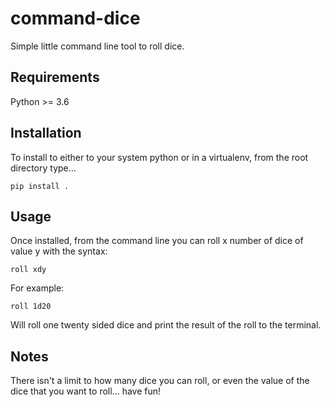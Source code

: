 # command-dice
Simple little command line tool to roll dice.

## Requirements
Python >= 3.6

## Installation
To install to either to your system python or in a virtualenv, from the root directory type...
```
pip install .
```

## Usage
Once installed, from the command line you can roll x number of dice of value y with the syntax:
```
roll xdy
```

For example:
```
roll 1d20
```
Will roll one twenty sided dice and print the result of the roll to the terminal.

## Notes
There isn't a limit to how many dice you can roll, or even the value of the dice that you want to roll... have fun!

